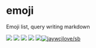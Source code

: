 # emoji
Emoji list, query writing markdown

[![](https://img.shields.io/github/issues/ccoderJava/emoji.svg)](https://github.com/ccoderJava/emoji/issues)  [![](https://img.shields.io/github/forks/ccoderJava/emoji.svg)](https://github.com/ccoderJava/emoji/network) [![](https://img.shields.io/github/stars/ccoderJava/emoji.svg)](https://github.com/ccoderJava/emoji/stargazers) [![](https://travis-ci.org/ccoderJava/emoji.svg?branch=master)](https://travis-ci.org/ccoderJava/emoji) [![](https://img.shields.io/github/release/ccoderJava/emoji.svg)](https://github.com/ccoderJava/emoji/releases)[![jaywcjlove/sb](https://jaywcjlove.github.io/sb/lang/chinese.svg)](README-CN.md)
